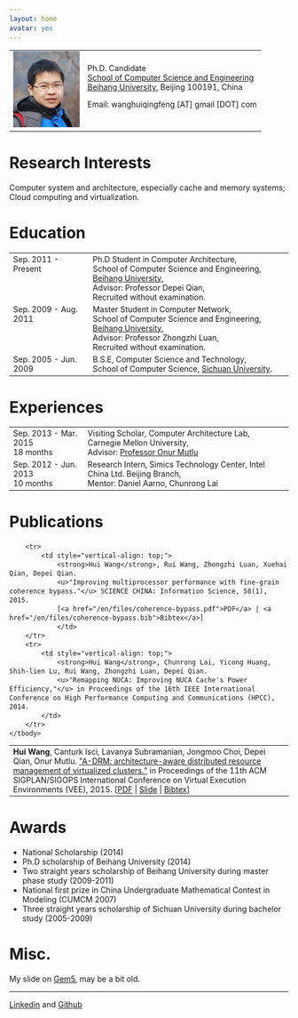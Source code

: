 ```yaml
---
layout: home
avatar: yes
---
```


<table border="0" cellpadding="2" cellspacing="10">
  <tbody>
    <tr>
      <td>
        <img style="width: 120px;" alt="huiwang" src="/files/huiwang.jpg">
      </td>
      <td>
Ph.D. Candidate<br/>
<a href="http://scse.buaa.edu.cn/">School of Computer Science and Engineering</a><br/>
<a href="http://ev.buaa.edu.cn/">Beihang University</a>, Beijing 100191, China<br/>

Email: wanghuiqingfeng [AT] gmail [DOT] com
      </td>
    </tr>
  </tbody>
</table>

# Research Interests
Computer system and architecture, especially cache and memory systems; Cloud computing and virtualization.

# Education
<table style="text-align: left;" border="0">
    <tbody>
        <tr>
            <td style="vertical-align: top;">Sep. 2011 - Present</td>
            <td style="vertical-align: top;">Ph.D Student in Computer Architecture,<br>
            School of Computer Science and Engineering,
            <a href=http://ev.buaa.edu.cn/>Beihang University</a>, <br/>
            Advisor: Professor Depei Qian,<br>
            Recruited without examination.
            </td>
        </tr>
        <tr>
            <td style="vertical-align: top;">Sep. 2009 - Aug. 2011</td>
            <td style="vertical-align: top;">Master Student in Computer Network,<br>
            School of Computer Science and Engineering,
            <a href=http://ev.buaa.edu.cn/>Beihang University</a>, <br/>
            Advisor: Professor Zhongzhi Luan,<br>
            Recruited without examination.
            </td>
        </tr>
        <tr>
            <td style="vertical-align: top;">Sep. 2005 - Jun. 2009</td>
            <td style="vertical-align: top;">B.S.E, Computer Science and Technology,<br>
            School of Computer Science, 
            <a href=http://www.scu.edu.cn/en/>Sichuan University</a>.<br/>
            </td>
        </tr>
    </tbody>
</table>

# Experiences
<table style="text-align: left;" border="0">
    <tbody>
        <tr>
            <td style="vertical-align: top;">Sep. 2013 - Mar. 2015<br>18 months</td>
            <td style="vertical-align: top;">Visiting Scholar, Computer Architecture Lab, Carnegie Mellon University,<br>
            Advisor: <a href="http://users.ece.cmu.edu/~omutlu">Professor Onur Mutlu</a></td>
        </tr>
        <tr>
            <td style="vertical-align: top;">Sep. 2012 - Jun. 2013<br>10 months</td>
            <td style="vertical-align: top;">Research Intern, Simics Technology Center, Intel China Ltd. Beijing Branch,<br>
            Mentor: Daniel Aarno, Chunrong Lai</td>
        </tr>
    </tbody>
</table>

# Publications
<table style="text-align: left;" border="0">
    <tbody>
        <tr>
            <td style="vertical-align: top;">
            	<strong>Hui Wang</strong>, Canturk Isci, Lavanya Subramanian, Jongmoo Choi, Depei Qian, Onur Mutlu. 
            	<u>"A-DRM: architecture-aware distributed resource management of virtualized clusters."</u> in Proceedings of the 11th ACM SIGPLAN/SIGOPS International Conference on Virtual Execution Environments (VEE), 2015. 
		[<a href="/en/files/adrm-vee2015.pdf">PDF</a> | <a href="/en/files/adrm-vee2015.pptx">Slide</a> | <a href="/en/files/adrm-vee2015.bib">Bibtex</a>]
            </td>
        </tr>

        <tr>
            <td style="vertical-align: top;">
            	<strong>Hui Wang</strong>, Rui Wang, Zhongzhi Luan, Xuehai Qian, Depei Qian. 
            	<u>"Improving multiprocessor performance with fine-grain coherence bypass."</u> SCIENCE CHINA: Information Science, 58(1), 2015. 
            	[<a href="/en/files/coherence-bypass.pdf">PDF</a> | <a href="/en/files/coherence-bypass.bib">Bibtex</a>]
            	</td>
        </tr>
        <tr>
            <td style="vertical-align: top;">
            	<strong>Hui Wang</strong>, Chunrong Lai, Yicong Huang, Shih-lien Lu, Rui Wang, Zhongzhi Luan, Depei Qian. 
            	<u>"Remapping NUCA: Improving NUCA Cache's Power Efficiency,"</u> in Proceedings of the 16th IEEE International Conference on High Performance Computing and Communications (HPCC), 2014.
            </td>
        </tr>
    </tbody>
</table>

# Awards
* National Scholarship (2014)
* Ph.D scholarship of Beihang University (2014)
* Two straight years scholarship of Beihang University during master phase study (2009-2011)
* National first prize in China Undergraduate Mathematical Contest in Modeling (CUMCM 2007) 
* Three straight years scholarship of Sichuan University during bachelor study (2005-2009)

# Misc.
My slide on <a href="/en/files/gem5_guide.pptx">Gem5</a>, may be a bit old.

***************************
[Linkedin](http://www.linkedin.com/in/thinkwh) and [Github](https://github.com/thinkwh)

